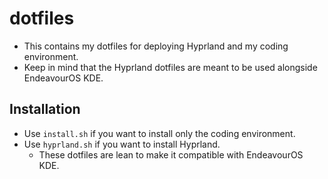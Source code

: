 # dotfiles

- This contains my dotfiles for deploying Hyprland and my coding environment.
- Keep in mind that the Hyprland dotfiles are meant to be used alongside EndeavourOS KDE.

## Installation

- Use `install.sh` if you want to install only the coding environment.
- Use `hyprland.sh` if you want to install Hyprland.
  - These dotfiles are lean to make it compatible with EndeavourOS KDE.
